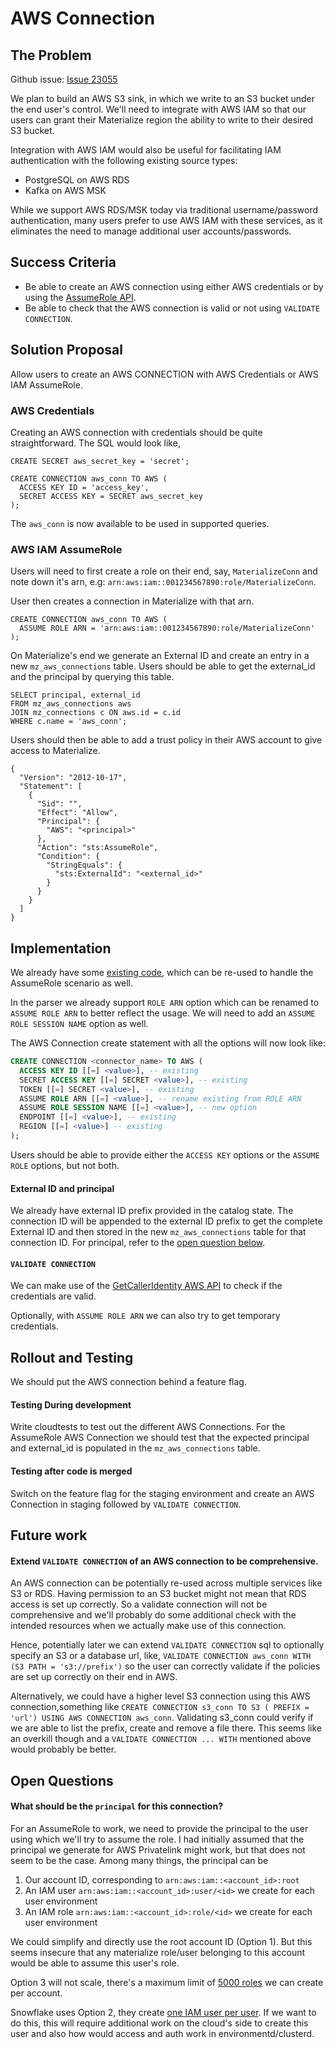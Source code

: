 # AWS Connection

## The Problem

Github issue:  [Issue 23055](https://github.com/MaterializeInc/materialize/issues/23055)

We plan to build an AWS S3 sink, in which we write to an S3 bucket under the end user's
control. We'll need to integrate with AWS IAM so that our users can grant their Materialize
region the ability to write to their desired S3 bucket.

Integration with AWS IAM would also be useful for facilitating IAM authentication with the
following existing source types:

- PostgreSQL on AWS RDS
- Kafka on AWS MSK

While we support AWS RDS/MSK today via traditional username/password authentication, many
users prefer to use AWS IAM with these services, as it eliminates the need to manage
additional user accounts/passwords.

## Success Criteria
- Be able to create an AWS connection using either AWS credentials or by using the [AssumeRole API](https://docs.aws.amazon.com/STS/latest/APIReference/API_AssumeRole.html).
- Be able to check that the AWS connection is valid or not using `VALIDATE CONNECTION`.

## Solution Proposal
Allow users to create an AWS CONNECTION with AWS Credentials or AWS IAM AssumeRole.

### AWS Credentials
Creating an AWS connection with credentials should be quite straightforward. The SQL would look like,
```
CREATE SECRET aws_secret_key = 'secret';

CREATE CONNECTION aws_conn TO AWS (
  ACCESS KEY ID = 'access_key',
  SECRET ACCESS KEY = SECRET aws_secret_key
);

```
The `aws_conn` is now available to be used in supported queries.

### AWS IAM AssumeRole
Users will need to first create a role on their end, say, `MaterializeConn` and note down it's arn, e.g: `arn:aws:iam::001234567890:role/MaterializeConn`.

User then creates a connection in Materialize with that arn.
```
CREATE CONNECTION aws_conn TO AWS (
  ASSUME ROLE ARN = 'arn:aws:iam::001234567890:role/MaterializeConn'
);
```
On Materialize's end we generate an External ID and create an entry in a new `mz_aws_connections` table.
Users should be able to get the external_id and the principal by querying this table.
```
SELECT principal, external_id
FROM mz_aws_connections aws
JOIN mz_connections c ON aws.id = c.id
WHERE c.name = 'aws_conn';
```

Users should then be able to add a trust policy in their AWS account to give access to Materialize.
```
{
  "Version": "2012-10-17",
  "Statement": [
    {
      "Sid": "",
      "Effect": "Allow",
      "Principal": {
        "AWS": "<principal>"
      },
      "Action": "sts:AssumeRole",
      "Condition": {
        "StringEquals": {
          "sts:ExternalId": "<external_id>"
        }
      }
    }
  ]
}
```

## Implementation
We already have some [existing code](https://github.com/MaterializeInc/materialize/blob/v0.77.1/src/storage-types/src/connections/aws.rs), which can be re-used to
handle the AssumeRole scenario as well.

In the parser we already support `ROLE ARN` option which can be renamed to `ASSUME ROLE ARN`
to better reflect the usage. We will need to add an `ASSUME ROLE SESSION NAME` option as well.

The AWS Connection create statement with all the options will now look like:
```sql
CREATE CONNECTION <connector_name> TO AWS (
  ACCESS KEY ID [[=] <value>], -- existing
  SECRET ACCESS KEY [[=] SECRET <value>], -- existing
  TOKEN [[=] SECRET <value>], -- existing
  ASSUME ROLE ARN [[=] <value>], -- rename existing from ROLE ARN
  ASSUME ROLE SESSION NAME [[=] <value>], -- new option
  ENDPOINT [[=] <value>], -- existing
  REGION [[=] <value>] -- existing
);
```

Users should be able to provide either the `ACCESS KEY` options or the `ASSUME ROLE` options,
but not both.

#### External ID and principal
We already have external ID prefix provided in the catalog state.
The connection ID will be appended to the external ID prefix to get the complete
External ID and then stored in the new `mz_aws_connections` table for that connection ID.
For principal, refer to the [open question below](#what-should-be-the-principal-for-this-connection).

#### `VALIDATE CONNECTION`
We can make use of the [GetCallerIdentity AWS API](https://docs.aws.amazon.com/STS/latest/APIReference/API_GetCallerIdentity.html)
to check if the credentials are valid.

Optionally, with `ASSUME ROLE ARN` we can also try to get temporary credentials.

## Rollout and Testing
We should put the AWS connection behind a feature flag.

#### Testing During development
Write cloudtests to test out the different AWS Connections. For the AssumeRole AWS
Connection we should test that the expected principal and external_id is populated
in the `mz_aws_connections` table.

#### Testing after code is merged
Switch on the feature flag for the staging environment and create an AWS Connection
in staging followed by `VALIDATE CONNECTION`.

## Future work

#### Extend `VALIDATE CONNECTION` of an AWS connection to be comprehensive.
An AWS connection can be potentially re-used across multiple services like S3 or RDS.
Having permission to an S3 bucket might not mean that RDS access is set up correctly. So
a validate connection will not be comprehensive and we'll probably do some additional check
with the intended resources when we actually make use of this connection.

Hence, potentially later we can extend `VALIDATE CONNECTION` sql to optionally specify an S3 or a database url,
like, `VALIDATE CONNECTION aws_conn WITH (S3 PATH = 's3://prefix')` so the user can correctly
validate if the policies are set up correctly on their end in AWS.

Alternatively, we could have a higher level S3 connection using this AWS connection,something
like `CREATE CONNECTION s3_conn TO S3 ( PREFIX = 'url') USING AWS CONNECTION aws_conn`.
Validating s3_conn could verify if we are able to list the prefix, create and
remove a file there. This seems like an overkill though and a `VALIDATE CONNECTION ... WITH`
mentioned above would probably be better.

## Open Questions
#### What should be the `principal` for this connection?
For an AssumeRole to work, we need to provide the principal to the user using which we'll try to assume the role.
I had initially assumed that the principal we generate for AWS Privatelink might work, but that does not seem to be the case.
Among many things, the principal can be
1. Our account ID, corresponding to `arn:aws:iam::<account_id>:root`
2. An IAM user `arn:aws:iam::<account_id>:user/<id>` we create for each user environment
3. An IAM role `arn:aws:iam::<account_id>:role/<id>` we create for each user environment

We could simplify and directly use the root account ID (Option 1). But this seems insecure that any materialize role/user
belonging to this account would be able to assume this user's role.

Option 3 will not scale, there's a maximum limit of [5000 roles](https://docs.aws.amazon.com/IAM/latest/UserGuide/reference_iam-quotas.html#reference_iam-quotas-entities) we can create per account.

Snowflake uses Option 2, they create [one IAM user per user](https://docs.snowflake.com/en/user-guide/data-load-s3-config-storage-integration#step-4-retrieve-the-aws-iam-user-for-your-snowflake-account).
If we want to do this, this will require additional work on the cloud's side to create this user and
also how would access and auth work in environmentd/clusterd.
